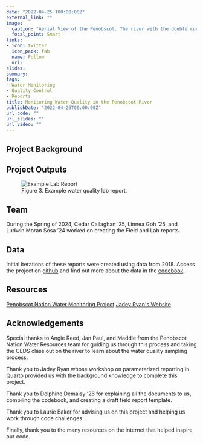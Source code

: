 ```yaml
---
date: "2022-04-25 T00:00:00Z"
external_link: ""
image:
  caption: "Aerial View of the Penobscot. The river with the double curve. Photo from Angie Reed"
  focal_point: Smart
links:
- icon: twitter
  icon_pack: fab
  name: Follow
  url: 
slides: 
summary: 
tags:
- Water Monitoring
- Quality Control
- Reports
title: Monitoring Water Quality in the Penobscot River
publishDate: "2022-04-25T00:00:00Z"
url_code: ""
url_slides: ""
url_video: ""
---
```



## Project Background

## Project Outputs

<figure>
    <img src="/img/lab_report_ex.png"
         alt="Example Lab Report">
    <figcaption>Figure 3. Example water quality lab report.</figcaption>
</figure>

## Team

During the Spring of 2024, Cedar Callaghan ’25, Linnea Goh ’25, and Ludwin Moran Sosa ’24 worked on creating the Field and Lab reports.

## Data

Initial iterations of these reports were created using data from 2018. Access the project on [github](https://github.com/LaurieLBaker/CEDS2024-Penobscot-Water) and find out more about the data in the [codebook](https://github.com/LaurieLBaker/CEDS2024-Penobscot-Water/tree/main/data).

## Resources

[Penobscot Nation Water Monitoring Project](https://www.penobscotnation.org/departments/department-of-natural-resources/water-n%c9%99pi-resources/)
[Jadey Ryan's Website](https://jadeyryan.com/)

## Acknowledgements

Special thanks to Angie Reed, Jan Paul, and Maddie from the Penobscot Nation Water Resources team for guiding us through this process and taking the CEDS class out on the river to learn about the water quality sampling process. 

Thank you to Jadey Ryan whose workshop on parameterized reporting in Quarto provided us with the background knowledge to complete this project.

Thank you to Delphine Demaisy ’26 for explaining all the documents to us, compiling the codebook, and creating a draft field report template.

Thank you to Laurie Baker for advising us on this project and helping us work through code challenges.

Finally, thank you to the many resources on the internet that helped inspire our code.
